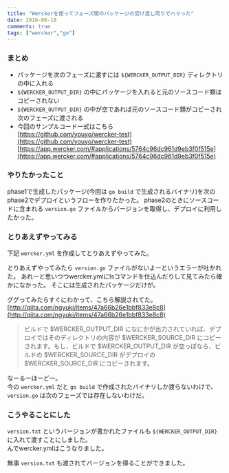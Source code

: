 ```yaml
---
title: "Werckerを使ってフェーズ間のパッケージの受け渡し周りでハマった"
date: 2016-06-18
comments: true
tags: ["wercker","go"]
---
```


### まとめ

- パッケージを次のフェーズに渡すには `${WERCKER_OUTPUT_DIR}` ディレクトリの中に入れる
- `${WERCKER_OUTPUT_DIR}` の中にパッケージを入れると元のソースコード類はコピーされない
- `${WERCKER_OUTPUT_DIR}` の中が空であれば元のソースコード類がコピーされ次のフェーズに渡される
- 今回のサンプルコード一式はこちら  
[https://github.com/youyo/wercker-test](https://github.com/youyo/wercker-test)  
[https://app.wercker.com/#applications/5764c96dc961d9eb3f0f515e](https://app.wercker.com/#applications/5764c96dc961d9eb3f0f515e)

### やりたかったこと

phase1で生成したパッケージ(今回は `go build` で生成されるバイナリ)を次のphase2でデプロイというフローを作りたかった。
phase2のときにソースコードに含まれる `version.go` ファイルからバージョンを取得し、デプロイに利用したかった。

### とりあえずやってみる

下記 `wercker.yml` を作成してとりあえずやってみた。

<script src="https://gist.github.com/youyo/17d3ba013e3172f403aaed518d0bdaac.js"></script>

とりあえずやってみたら `version.go` ファイルがないよーというエラーが吐かれた。
あれーと思いつつwercker.ymlにlsコマンドを仕込んだりして見てみたら確かになかった。
そこには生成されたパッケージだけが。  
  
ググってみたらすぐにわかって、こちら解説されてた。  
[http://qiita.com/ngyuki/items/47a66b26e1bbf833e8c8](http://qiita.com/ngyuki/items/47a66b26e1bbf833e8c8)

>ビルドで $WERCKER_OUTPUT_DIR になにかが出力されていれば、デプロイではそのディレクトリの内容が $WERCKER_SOURCE_DIR にコピーされます。もし、ビルドで $WERCKER_OUTPUT_DIR が空っぽなら、ビルドの $WERCKER_SOURCE_DIR がデプロイの $WERCKER_SOURCE_DIR にコピーされます。

なーるーほーどー。  
今の `wercker.yml` だと `go build` で作成されたバイナリしか渡らないわけで、 `version.go` は次のフェーズでは存在しないわけだ。

### こうやることにした

`version.txt` というバージョンが書かれたファイルも `${WERCKER_OUTPUT_DIR}` に入れて渡すことにしました。  
んでwercker.ymlはこうなりました。

<script src="https://gist.github.com/youyo/f3696024d660dd33caadbbf84de879bf.js"></script>

無事 `version.txt` も渡されてバージョンを得ることができました。
